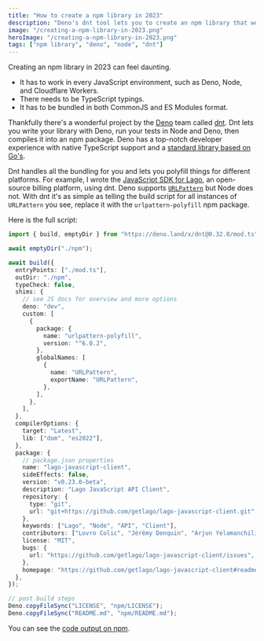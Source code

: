 ```yaml
---
title: "How to create a npm library in 2023"
description: "Deno's dnt tool lets you to create an npm library that works in every environment" pubDate: "Mar 07 2023"
image: "/creating-a-npm-library-in-2023.png"
heroImage: "/creating-a-npm-library-in-2023.png"
tags: ["npm library", "deno", "node", "dnt"]
---
```


Creating an npm library in 2023 can feel daunting.

- It has to work in every JavaScript environment, such as Deno, Node, and Cloudflare Workers.
- There needs to be TypeScript typings.
- It has to be bundled in both CommonJS and ES Modules format.

Thankfully there's a wonderful project by the [Deno](https://deno.land/) team called [dnt](https://github.com/denoland/dnt). Dnt lets you write your library with Deno, run your tests in Node and Deno, then compiles it into an npm package. Deno has a top-notch developer experience with native TypeScript support and a [standard library based on Go's](https://deno.land/manual/basics/standard_library).

Dnt handles all the bundling for you and lets you polyfill things for different platforms. For example, I wrote the [JavaScript SDK for Lago](https://github.com/getlago/lago-javascript-client), an open-source billing platform, using dnt. Deno supports [`URLPattern`](https://developer.mozilla.org/en-US/docs/Web/API/URLPattern) but Node does not. With dnt it's as simple as telling the build script for all instances of `URLPattern` you see, replace it with the `urlpattern-polyfill` npm package.

Here is the full script:

```typescript
import { build, emptyDir } from "https://deno.land/x/dnt@0.32.0/mod.ts";

await emptyDir("./npm");

await build({
  entryPoints: ["./mod.ts"],
  outDir: "./npm",
  typeCheck: false,
  shims: {
    // see JS docs for overview and more options
    deno: "dev",
    custom: [
      {
        package: {
          name: "urlpattern-polyfill",
          version: "^6.0.2",
        },
        globalNames: [
          {
            name: "URLPattern",
            exportName: "URLPattern",
          },
        ],
      },
    ],
  },
  compilerOptions: {
    target: "Latest",
    lib: ["dom", "es2022"],
  },
  package: {
    // package.json properties
    name: "lago-javascript-client",
    sideEffects: false,
    version: "v0.23.0-beta",
    description: "Lago JavaScript API Client",
    repository: {
      type: "git",
      url: "git+https://github.com/getlago/lago-javascript-client.git",
    },
    keywords: ["Lago", "Node", "API", "Client"],
    contributors: ["Lovro Colic", "Jérémy Denquin", "Arjun Yelamanchili"],
    license: "MIT",
    bugs: {
      url: "https://github.com/getlago/lago-javascript-client/issues",
    },
    homepage: "https://github.com/getlago/lago-javascript-client#readme",
  },
});

// post build steps
Deno.copyFileSync("LICENSE", "npm/LICENSE");
Deno.copyFileSync("README.md", "npm/README.md");
```

You can see the [code output on npm](https://www.npmjs.com/package/lago-javascript-client?activeTab=explore).
